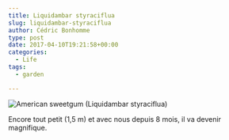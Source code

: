 ```yaml
---
title: Liquidambar styraciflua
slug: liquidambar-styraciflua
author: Cédric Bonhomme
type: post
date: 2017-04-10T19:21:58+00:00
categories:
  - Life
tags:
  - garden

---
```

![American sweetgum (Liquidambar styraciflua)](/images/blog/2017/04/20170408T173756.jpg)

Encore tout petit (1,5 m) et avec nous depuis 8 mois, il va devenir magnifique.
